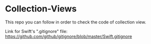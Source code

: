 # Collection-Views
This repo you can follow in order to check the code of collection view.

Link for Swift's ".gitignore" file: https://github.com/github/gitignore/blob/master/Swift.gitignore
